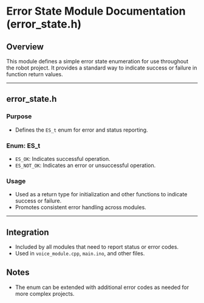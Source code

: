 # Error State Module Documentation (error_state.h)

## Overview
This module defines a simple error state enumeration for use throughout the robot project. It provides a standard way to indicate success or failure in function return values.

---

## error_state.h
### Purpose
- Defines the `ES_t` enum for error and status reporting.

### Enum: ES_t
- `ES_OK`: Indicates successful operation.
- `ES_NOT_OK`: Indicates an error or unsuccessful operation.

### Usage
- Used as a return type for initialization and other functions to indicate success or failure.
- Promotes consistent error handling across modules.

---

## Integration
- Included by all modules that need to report status or error codes.
- Used in `voice_module.cpp`, `main.ino`, and other files.

## Notes
- The enum can be extended with additional error codes as needed for more complex projects. 